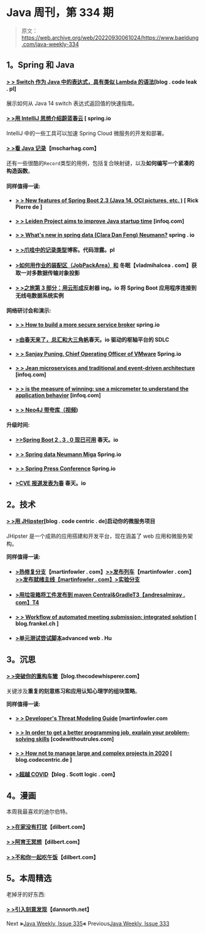 # Java 周刊，第 334 期

> 原文：<https://web.archive.org/web/20220930061024/https://www.baeldung.com/java-weekly-334>

## 1。Spring 和 Java

#### [**> > Switch 作为 Java 中的表达式，具有类似 Lambda 的语法**](https://web.archive.org/web/20221126225735/https://blog.codeleak.pl/2020/05/switch-as-an-expression-in-java.html)[blog . code leak . pl]

展示如何从 Java 14 switch 表达式返回值的快速指南。

#### [**> >用 IntelliJ 思想介绍蔚蓝春云**](https://web.archive.org/web/20221126225735/https://spring.io/blog/2020/05/13/introduction-to-azure-spring-cloud-with-intellij-idea) [ spring.io

IntelliJ 中的一些工具可以加速 Spring Cloud 微服务的开发和部署。

#### [**> >看 Java 记录**](https://web.archive.org/web/20221126225735/https://www.mscharhag.com/java/records)【mscharhag.com】

还有一些很酷的`Record`类型的用例，包括复合映射键，以及**如何编写一个紧凑的构造函数**。

#### 同样值得一读:

*   #### [**> > New features of Spring Boot 2.3 (Java 14, OCI pictures, etc. )**](https://web.archive.org/web/20221126225735/https://rieckpil.de/whats-new-in-spring-boot-2-3/) [ Rick Pierre de ]

*   #### [**> > Leiden Project aims to improve Java startup time**](https://web.archive.org/web/20221126225735/https://www.infoq.com/news/2020/05/java-leyden/) [infoq.com]

*   #### [**> > What's new in spring data (Clara Dan Feng) Neumann?**](https://web.archive.org/web/20221126225735/https://spring.io/blog/2020/05/18/what-s-new-in-spring-data-klara-dan-von-neumann) spring . io

*   #### [**> >爪哇中的记录类型**](https://web.archive.org/web/20221126225735/https://blog.codeleak.pl/2020/05/record-type-in-java.html)博客。代码泄露。pl

*   #### [**>如何用作业的装配区（JobPackArea）和**](https://web.archive.org/web/20221126225735/https://vladmihalcea.com/one-to-many-dto-projection-hibernate/) 冬眠【vladmihalcea . com】获取一对多数据传输对象投影

*   #### [**> >之旅第 3 部分：用云形成**](https://web.archive.org/web/20221126225735/https://reflectoring.io/aws-cloudformation-rds/)反射器 ing。io 将 Spring Boot 应用程序连接到无线电数据系统实例

**网络研讨会和演示:**

*   #### [**> > How to build a more secure service broker**](https://web.archive.org/web/20221126225735/https://www.infoq.com/presentations/threat-assessment-frameworks/?utm_campaign=infoq_content&utm_source=infoq&utm_medium=feed&utm_term=Java) spring.io

*   #### [**>由春天来了，总汇和大三角帆**](https://web.archive.org/web/20221126225735/https://www.infoq.com/presentations/sdlc-pivotal-concourse-spinnaker/?utm_campaign=infoq_content&utm_source=infoq&utm_medium=feed&utm_term=Java)春天。io 驱动的枢轴平台的 SDLC

*   #### [**> > Sanjay Puning, Chief Operating Officer of VMware**](https://web.archive.org/web/20221126225735/https://spring.io/blog/2020/05/14/vmware-coo-sanjay-poonen) Spring.io

*   #### [**> > Jean microservices and traditional and event-driven architecture**](https://web.archive.org/web/20221126225735/https://www.infoq.com/presentations/microservices-event-driven-arch-legacy/?utm_campaign=infoq_content&utm_source=infoq&utm_medium=feed&utm_term=Java) [infoq.com]

*   #### [**> > is the measure of winning: use a micrometer to understand the application behavior**](https://web.archive.org/web/20221126225735/https://www.infoq.com/presentations/micrometer-metrics/?utm_campaign=infoq_content&utm_source=infoq&utm_medium=feed&utm_term=Java) [infoq.com]

*   #### [**> > Neo4J 带夸库（视频**](https://web.archive.org/web/20221126225735/https://blog.sebastian-daschner.com/entries/neo4j-ogm-with-quarkus))

**升级时间:**

*   #### [**>>Spring Boot 2 . 3 . 0 现已可用**](https://web.archive.org/web/20221126225735/https://spring.io/blog/2020/05/15/spring-boot-2-3-0-available-now) 春天。io

*   #### [**> > Spring data Neumann Miga**](https://web.archive.org/web/20221126225735/https://spring.io/blog/2020/05/12/spring-data-neumann-goes-ga) Spring.io

*   #### [**> > Spring Press Conference**](https://web.archive.org/web/20221126225735/https://spring.io/blog/2020/05/14/spring-session-dragonfruit-release-released) Spring.io

*   #### [**>CVE 报道发表为春**](https://web.archive.org/web/20221126225735/https://spring.io/blog/2020/05/13/cve-reports-published-for-spring-security) 春天。io

## 2。技术

#### [**> >用 JHipster**](https://web.archive.org/web/20221126225735/https://blog.codecentric.de/en/2020/05/kick-start-your-microservice-project-with-jhipster/)[blog . code centric . de]启动你的微服务项目

JHipster 是一个成熟的应用搭建和开发平台，现在涵盖了 web 应用和微服务架构。

**同样值得一读:**

*   #### [**>热修复分支**](https://web.archive.org/web/20221126225735/https://martinfowler.com/articles/branching-patterns.html#hotfix-branch)【martinfowler . com】[**>>发布列车**](https://web.archive.org/web/20221126225735/https://martinfowler.com/articles/branching-patterns.html#release-train)【martinfowler . com】[**>>发布就绪主线**【martinfowler . com】](https://web.archive.org/web/20221126225735/https://martinfowler.com/articles/branching-patterns.html#release-ready-mainline)[**>实验分支**](https://web.archive.org/web/20221126225735/https://martinfowler.com/articles/branching-patterns.html#experimental-branch)

*   #### [**>用垃圾箱将工件发布到 maven Central&Gradle**T3【andresalmiray . com】T4](https://web.archive.org/web/20221126225735/http://andresalmiray.com/publishing-artifacts-to-maven-central-with-bintray-gradle/)

*   #### [**> > Workflow of automated meeting submission: integrated solution**](https://web.archive.org/web/20221126225735/https://blog.frankel.ch/automating-conference-submission-workflow/2/) [ blog.frankel.ch ]

*   #### [**>单元测试尝试脚本**](https://web.archive.org/web/20221126225735/https://advancedweb.hu/unit-testing-bash-scripts/)advanced web . Hu

## 3。沉思

#### [**> >突破你的重构车辙**](https://web.archive.org/web/20221126225735/https://blog.thecodewhisperer.com/permalink/breaking-through-your-refactoring-rut)【blog.thecodewhisperer.com】

关键涉及**重复的刻意练习和应用认知心理学的组块策略**。

**同样值得一读:**

*   #### [**> > Developer's Threat Modeling Guide**](https://web.archive.org/web/20221126225735/https://martinfowler.com/articles/agile-threat-modelling.html) [martinfowler.com

*   #### [**> > In order to get a better programming job, explain your problem-solving skills**](https://web.archive.org/web/20221126225735/https://codewithoutrules.com/2020/05/18/job-search-skills/) [codewithoutrules.com]

*   #### [**> > How not to manage large and complex projects in 2020**](https://web.archive.org/web/20221126225735/https://blog.codecentric.de/en/2020/05/manage-large-complex-projects-2020/) [ blog.codecentric.de ]

*   #### [**>超越 COVID**](https://web.archive.org/web/20221126225735/https://blog.scottlogic.com/2020/05/15/beyond-covid.html)【blog . Scott logic . com】

## 4。漫画

本周我最喜欢的迪尔伯特。

#### [**> >在家没有打扰**](https://web.archive.org/web/20221126225735/https://dilbert.com/strip/2020-05-15)【dilbert.com】

#### [**> >阿育王冥想**](https://web.archive.org/web/20221126225735/https://dilbert.com/strip/2020-05-17)【dilbert.com】

#### [**> >不和你一起吃午饭**](https://web.archive.org/web/20221126225735/https://dilbert.com/strip/2020-05-19)【dilbert.com】

## 5。本周精选

老掉牙的好东西:

#### [**> >引入刻意发现**](https://web.archive.org/web/20221126225735/https://dannorth.net/2010/08/30/introducing-deliberate-discovery/)【dannorth.net】

Next **»**[Java Weekly, Issue 335](/web/20221126225735/https://www.baeldung.com/java-weekly-335)**«** Previous[Java Weekly, Issue 333](/web/20221126225735/https://www.baeldung.com/java-weekly-333)
